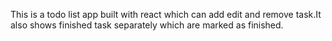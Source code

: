 This is a todo list app built with react which can add edit and remove task.It also shows finished task separately which are marked as finished.
